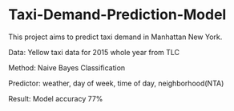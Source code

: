# Taxi-Demand-Prediction-Model

This project aims to predict taxi demand in Manhattan New York.

Data: Yellow taxi data for 2015 whole year from TLC

Method: Naive Bayes Classification

Predictor:  weather, day of week, time of day, neighborhood(NTA)

Result: Model accuracy 77%
